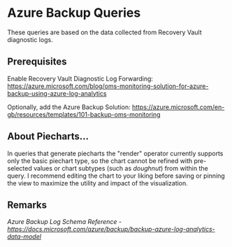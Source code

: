 # Azure Backup Queries

These queries are based on the data collected from Recovery Vault diagnostic logs.

## Prerequisites

Enable Recovery Vault Diagnostic Log Forwarding: <https://azure.microsoft.com/blog/oms-monitoring-solution-for-azure-backup-using-azure-log-analytics>

Optionally, add the Azure Backup Solution: <https://azure.microsoft.com/en-gb/resources/templates/101-backup-oms-monitoring>


## About Piecharts...

In queries that generate piecharts the "render" operator currently supports only the basic piechart type, so the chart cannot be refined with pre-selected values or chart subtypes (such as *doughnut*) from within the query. I recommend editing the chart to your liking before saving or pinning the view to maximize the utility and impact of the visualization.

## Remarks

*Azure Backup Log Schema Reference - <https://docs.microsoft.com/azure/backup/backup-azure-log-analytics-data-model>*
